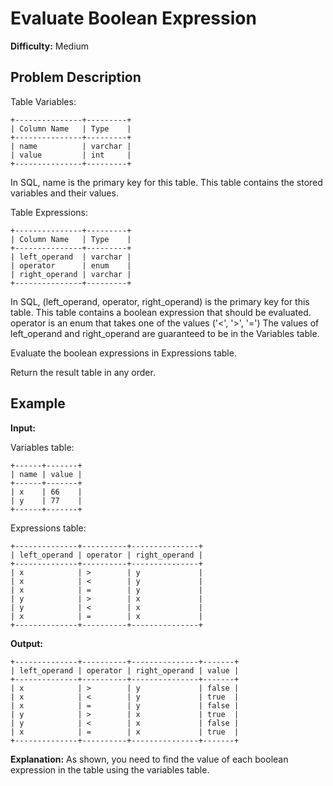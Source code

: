 # Evaluate Boolean Expression

**Difficulty:** Medium

## Problem Description

Table Variables:

```
+---------------+---------+
| Column Name   | Type    |
+---------------+---------+
| name          | varchar |
| value         | int     |
+---------------+---------+
```

In SQL, name is the primary key for this table.
This table contains the stored variables and their values.

Table Expressions:

```
+---------------+---------+
| Column Name   | Type    |
+---------------+---------+
| left_operand  | varchar |
| operator      | enum    |
| right_operand | varchar |
+---------------+---------+
```

In SQL, (left_operand, operator, right_operand) is the primary key for this table.
This table contains a boolean expression that should be evaluated.
operator is an enum that takes one of the values ('<', '>', '=')
The values of left_operand and right_operand are guaranteed to be in the Variables table.

Evaluate the boolean expressions in Expressions table.

Return the result table in any order.

## Example

**Input:**

Variables table:
```
+------+-------+
| name | value |
+------+-------+
| x    | 66    |
| y    | 77    |
+------+-------+
```

Expressions table:
```
+--------------+----------+---------------+
| left_operand | operator | right_operand |
+--------------+----------+---------------+
| x            | >        | y             |
| x            | <        | y             |
| x            | =        | y             |
| y            | >        | x             |
| y            | <        | x             |
| x            | =        | x             |
+--------------+----------+---------------+
```

**Output:**
```
+--------------+----------+---------------+-------+
| left_operand | operator | right_operand | value |
+--------------+----------+---------------+-------+
| x            | >        | y             | false |
| x            | <        | y             | true  |
| x            | =        | y             | false |
| y            | >        | x             | true  |
| y            | <        | x             | false |
| x            | =        | x             | true  |
+--------------+----------+---------------+-------+
```

**Explanation:**
As shown, you need to find the value of each boolean expression in the table using the variables table.
